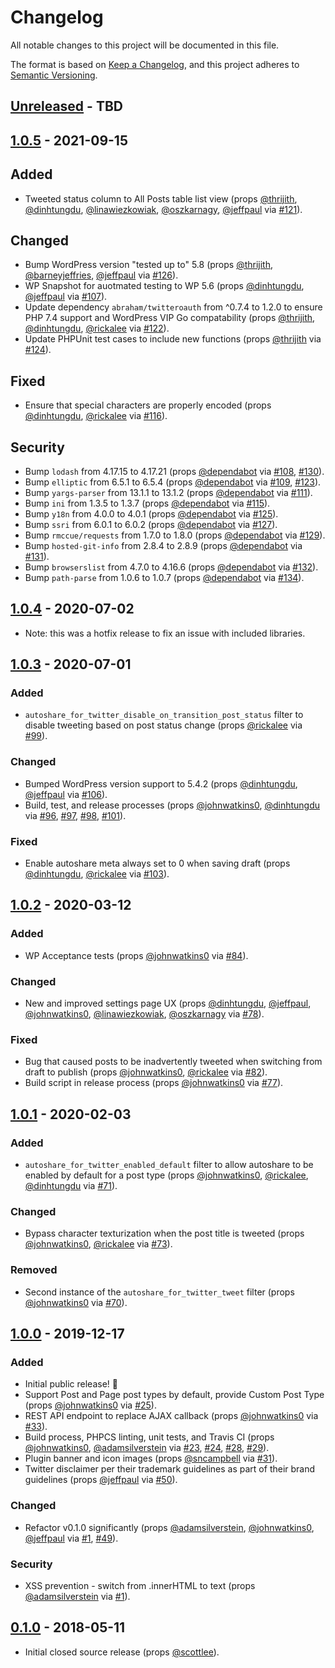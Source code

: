 # Changelog

All notable changes to this project will be documented in this file.

The format is based on [Keep a Changelog](https://keepachangelog.com/en/1.0.0/), and this project adheres to [Semantic Versioning](https://semver.org/spec/v2.0.0.html).

## [Unreleased] - TBD

## [1.0.5] - 2021-09-15
## Added
- Tweeted status column to All Posts table list view (props [@thrijith](https://github.com/thrijith), [@dinhtungdu](https://github.com/dinhtungdu), [@linawiezkowiak](https://github.com/linawiezkowiak), [@oszkarnagy](https://github.com/oszkarnagy), [@jeffpaul](https://github.com/jeffpaul/) via [#121](https://github.com/10up/autoshare-for-twitter/pull/121)).

## Changed
- Bump WordPress version "tested up to" 5.8 (props [@thrijith](https://github.com/thrijith), [@barneyjeffries](https://github.com/barneyjeffries), [@jeffpaul](https://github.com/jeffpaul/) via [#126](https://github.com/10up/autoshare-for-twitter/pull/126)).
- WP Snapshot for auotmated testing to WP 5.6 (props [@dinhtungdu](https://github.com/dinhtungdu), [@jeffpaul](https://github.com/jeffpaul/) via [#107](https://github.com/10up/autoshare-for-twitter/pull/107)).
- Update dependency `abraham/twitteroauth` from ^0.7.4 to 1.2.0 to ensure PHP 7.4 support and WordPress VIP Go compatability (props [@thrijith](https://github.com/thrijith), [@dinhtungdu](https://github.com/dinhtungdu), [@rickalee](https://github.com/rickalee) via [#122](https://github.com/10up/autoshare-for-twitter/pull/122)).
- Update PHPUnit test cases to include new functions (props [@thrijith](https://github.com/thrijith) via [#124](https://github.com/10up/autoshare-for-twitter/pull/124)).

## Fixed
- Ensure that special characters are properly encoded (props [@dinhtungdu](https://github.com/dinhtungdu), [@rickalee](https://github.com/rickalee) via [#116](https://github.com/10up/autoshare-for-twitter/pull/116)).

## Security
- Bump `lodash` from 4.17.15 to 4.17.21 (props [@dependabot](https://github.com/apps/dependabot) via [#108](https://github.com/10up/autoshare-for-twitter/pull/108), [#130](https://github.com/10up/autoshare-for-twitter/pull/130)).
- Bump `elliptic` from 6.5.1 to 6.5.4 (props [@dependabot](https://github.com/apps/dependabot) via [#109](https://github.com/10up/autoshare-for-twitter/pull/109), [#123](https://github.com/10up/autoshare-for-twitter/pull/123)).
- Bump `yargs-parser` from 13.1.1 to 13.1.2 (props [@dependabot](https://github.com/apps/dependabot) via [#111](https://github.com/10up/autoshare-for-twitter/pull/111)).
- Bump `ini` from 1.3.5 to 1.3.7 (props [@dependabot](https://github.com/apps/dependabot) via [#115](https://github.com/10up/autoshare-for-twitter/pull/115)).
- Bump `y18n` from 4.0.0 to 4.0.1 (props [@dependabot](https://github.com/apps/dependabot) via [#125](https://github.com/10up/autoshare-for-twitter/pull/125)).
- Bump `ssri` from 6.0.1 to 6.0.2 (props [@dependabot](https://github.com/apps/dependabot) via [#127](https://github.com/10up/autoshare-for-twitter/pull/127)).
- Bump `rmccue/requests` from 1.7.0 to 1.8.0 (props [@dependabot](https://github.com/apps/dependabot) via [#129](https://github.com/10up/autoshare-for-twitter/pull/129)).
- Bump `hosted-git-info` from 2.8.4 to 2.8.9 (props [@dependabot](https://github.com/apps/dependabot) via [#131](https://github.com/10up/autoshare-for-twitter/pull/131)).
- Bump `browserslist` from 4.7.0 to 4.16.6 (props [@dependabot](https://github.com/apps/dependabot) via [#132](https://github.com/10up/autoshare-for-twitter/pull/132)).
- Bump `path-parse` from 1.0.6 to 1.0.7 (props [@dependabot](https://github.com/apps/dependabot) via [#134](https://github.com/10up/autoshare-for-twitter/pull/134)).

## [1.0.4] - 2020-07-02
- Note: this was a hotfix release to fix an issue with included libraries.

## [1.0.3] - 2020-07-01
### Added
- `autoshare_for_twitter_disable_on_transition_post_status` filter to disable tweeting based on post status change (props [@rickalee](https://github.com/rickalee) via [#99](https://github.com/10up/autoshare-for-twitter/pull/99)).

### Changed
- Bumped WordPress version support to 5.4.2 (props [@dinhtungdu](https://github.com/dinhtungdu), [@jeffpaul](https://github.com/jeffpaul/) via [#106](https://github.com/10up/autoshare-for-twitter/pull/106)).
- Build, test, and release processes (props [@johnwatkins0](https://github.com/johnwatkins0), [@dinhtungdu](https://github.com/dinhtungdu) via [#96](https://github.com/10up/autoshare-for-twitter/pull/96), [#97](https://github.com/10up/autoshare-for-twitter/pull/97), [#98](https://github.com/10up/autoshare-for-twitter/pull/98), [#101](https://github.com/10up/autoshare-for-twitter/pull/101)).

### Fixed
- Enable autoshare meta always set to 0 when saving draft (props [@dinhtungdu](https://github.com/dinhtungdu), [@rickalee](https://github.com/rickalee) via [#103](https://github.com/10up/autoshare-for-twitter/pull/103)).

## [1.0.2] - 2020-03-12
### Added
- WP Acceptance tests (props [@johnwatkins0](https://github.com/johnwatkins0) via [#84](https://github.com/10up/autoshare-for-twitter/pull/84)).

### Changed
- New and improved settings page UX (props [@dinhtungdu](https://github.com/dinhtungdu), [@jeffpaul](https://github.com/jeffpaul/), [@johnwatkins0](https://github.com/johnwatkins0), [@linawiezkowiak](https://github.com/linawiezkowiak), [@oszkarnagy](https://github.com/oszkarnagy) via [#78](https://github.com/10up/autoshare-for-twitter/pull/78)).

### Fixed
- Bug that caused posts to be inadvertently tweeted when switching from draft to publish (props [@johnwatkins0](https://github.com/johnwatkins0), [@rickalee](https://github.com/rickalee) via [#82](https://github.com/10up/autoshare-for-twitter/pull/82)).
- Build script in release process (props [@johnwatkins0](https://github.com/johnwatkins0) via [#77](https://github.com/10up/autoshare-for-twitter/pull/77)).

## [1.0.1] - 2020-02-03
### Added
- `autoshare_for_twitter_enabled_default` filter to allow autoshare to be enabled by default for a post type (props [@johnwatkins0](https://github.com/johnwatkins0), [@rickalee](https://github.com/rickalee), [@dinhtungdu](https://github.com/dinhtungdu) via [#71](https://github.com/10up/autoshare-for-twitter/pull/71)).

### Changed
- Bypass character texturization when the post title is tweeted (props [@johnwatkins0](https://github.com/johnwatkins0), [@rickalee](https://github.com/rickalee) via [#73](https://github.com/10up/autoshare-for-twitter/pull/73)).

### Removed
- Second instance of the `autoshare_for_twitter_tweet` filter (props [@johnwatkins0](https://github.com/johnwatkins0) via [#70](https://github.com/10up/autoshare-for-twitter/pull/70)).

## [1.0.0] - 2019-12-17
### Added
- Initial public release! 🎉
- Support Post and Page post types by default, provide Custom Post Type (props [@johnwatkins0](https://github.com/johnwatkins0) via [#25](https://github.com/10up/autoshare-for-twitter/pull/25)).
- REST API endpoint to replace AJAX callback (props [@johnwatkins0](https://github.com/johnwatkins0) via [#33](https://github.com/10up/autoshare-for-twitter/pull/33)).
- Build process, PHPCS linting, unit tests, and Travis CI (props [@johnwatkins0](https://github.com/johnwatkins0), [@adamsilverstein](https://github.com/adamsilverstein/) via [#23](https://github.com/10up/autoshare-for-twitter/pull/23), [#24](https://github.com/10up/autoshare-for-twitter/pull/24), [#28](https://github.com/10up/autoshare-for-twitter/pull/28), [#29](https://github.com/10up/autoshare-for-twitter/pull/29)).
- Plugin banner and icon images (props [@sncampbell](https://github.com/sncampbell/) via [#31](https://github.com/10up/autoshare-for-twitter/pull/31)).
- Twitter disclaimer per their trademark guidelines as part of their brand guidelines (props [@jeffpaul](https://github.com/jeffpaul/) via [#50](https://github.com/10up/autoshare-for-twitter/pull/50)).

### Changed
- Refactor v0.1.0 significantly (props [@adamsilverstein](https://github.com/adamsilverstein/), [@johnwatkins0](https://github.com/johnwatkins0), [@jeffpaul](https://github.com/jeffpaul/) via [#1](https://github.com/10up/autoshare-for-twitter/pull/1), [#49](https://github.com/10up/autoshare-for-twitter/pull/49)).

### Security
- XSS prevention - switch from .innerHTML to text (props [@adamsilverstein](https://github.com/adamsilverstein/) via [#1](https://github.com/10up/autoshare-for-twitter/pull/1)).

## [0.1.0] - 2018-05-11
- Initial closed source release (props [@scottlee](https://github.com/scottlee/)).

[Unreleased]: https://github.com/10up/autoshare-for-twitter/compare/trunk...develop
[1.0.5]: https://github.com/10up/autoshare-for-twitter/compare/1.0.4...1.0.5
[1.0.4]: https://github.com/10up/autoshare-for-twitter/compare/1.0.3...1.0.4
[1.0.3]: https://github.com/10up/autoshare-for-twitter/compare/1.0.2...1.0.3
[1.0.2]: https://github.com/10up/autoshare-for-twitter/compare/1.0.1...1.0.2
[1.0.1]: https://github.com/10up/autoshare-for-twitter/compare/1.0.0...1.0.1
[1.0.0]: https://github.com/10up/autoshare-for-twitter/compare/1020035...1.0.0
[0.1.0]: https://github.com/10up/autoshare-for-twitter/commit/1020035f2d4843221d996bd5f8fe39d9ee850b5d

